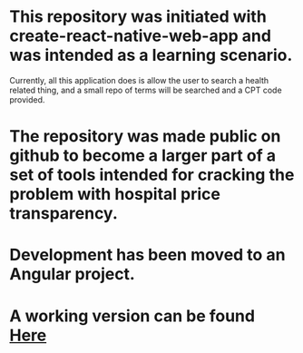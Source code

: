 # This repository was initiated with create-react-native-web-app and was intended as a learning scenario.

Currently, all this application does is allow the user to search a health related thing, and a small repo of terms will be searched and a CPT code provided. 

# The repository was made public on github to become a larger part of a set of tools intended for cracking the problem with hospital price transparency. 

# Development has been moved to an Angular project.  

# A working version can be found [Here](https://hospitalshopp.netlify.app/)